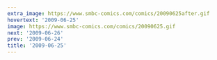 ```yaml
---
extra_image: https://www.smbc-comics.com/comics/20090625after.gif
hovertext: '2009-06-25'
image: https://www.smbc-comics.com/comics/20090625.gif
next: '2009-06-26'
prev: '2009-06-24'
title: '2009-06-25'
---
```


